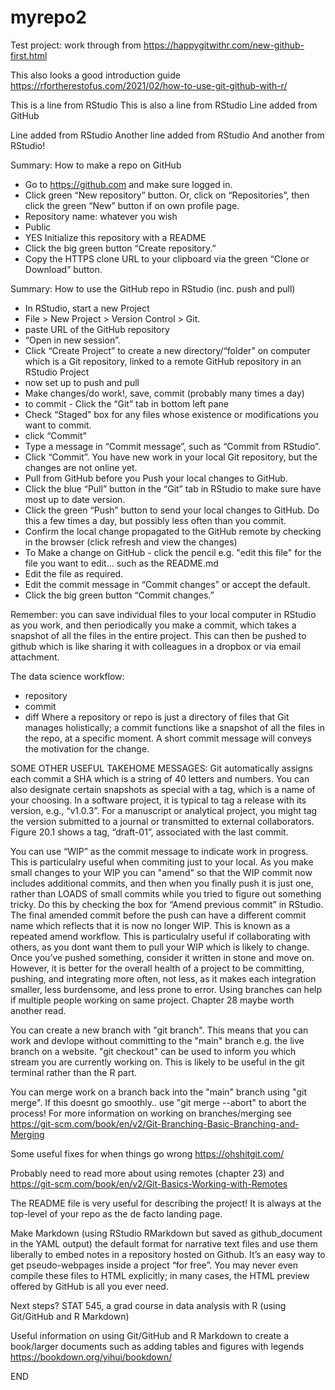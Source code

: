 # myrepo2
Test project: work through from https://happygitwithr.com/new-github-first.html

This also looks a good introduction guide https://rfortherestofus.com/2021/02/how-to-use-git-github-with-r/ 

This is a line from RStudio
This is also a line from RStudio
Line added from GitHub

Line added from RStudio
Another line added from RStudio
And another from RStudio!


Summary: How to make a repo on GitHub
- Go to https://github.com and make sure logged in.
- Click green “New repository” button. Or, click on “Repositories”, then click the green “New” button if on own profile page.
- Repository name: whatever you wish
- Public
- YES Initialize this repository with a README
- Click the big green button “Create repository.”
- Copy the HTTPS clone URL to your clipboard via the green “Clone or Download” button.

Summary: How to use the GitHub repo in RStudio (inc. push and pull)
- In RStudio, start a new Project
- File > New Project > Version Control > Git. 
- paste URL of the GitHub repository
- “Open in new session”.
- Click “Create Project” to create a new directory/“folder” on computer which is a Git repository, linked to a remote GitHub repository in an RStudio Project
- now set up to push and pull
- Make changes/do work!, save, commit (probably many times a day)
- to commit - Click the “Git” tab in bottom left pane
- Check “Staged” box for any files whose existence or modifications you want to commit.
- click “Commit”
- Type a message in “Commit message”, such as “Commit from RStudio”.
- Click “Commit”. You have new work in your local Git repository, but the changes are not online yet.
- Pull from GitHub before you Push your local changes to GitHub. 
- Click the blue “Pull” button in the “Git” tab in RStudio to make sure have most up to date version.
- Click the green “Push” button to send your local changes to GitHub. Do this a few times a day, but possibly less often than you commit.
- Confirm the local change propagated to the GitHub remote by checking in the browser (click refresh and view the changes)
- To Make a change on GitHub - click the pencil e.g. "edit this file" for the file you want to edit... such as the README.md
- Edit the file as required.
- Edit the commit message in “Commit changes” or accept the default.
- Click the big green button “Commit changes.”

Remember: you can save individual files to your local computer in RStudio as you work, and then periodically you make a commit, which takes a snapshot of all the files in the entire project. This can then be pushed to github which is like sharing it with colleagues in a dropbox or via email attachment.

The data science workflow:
- repository
- commit
- diff
Where a repository or repo is just a directory of files that Git manages holistically; a commit functions like a snapshot of all the files in the repo, at a specific moment. A short commit message will conveys the motivation for the change.


SOME OTHER USEFUL TAKEHOME MESSAGES:
Git automatically assigns each commit a SHA which is a string of 40 letters and numbers. You can also designate certain snapshots as special with a tag, which is a name of your choosing. In a software project, it is typical to tag a release with its version, e.g., “v1.0.3”. For a manuscript or analytical project, you might tag the version submitted to a journal or transmitted to external collaborators. Figure 20.1 shows a tag, “draft-01”, associated with the last commit.

You can use “WIP” as the commit message to indicate work in progress. This is particulalry useful when commiting just to your local. As you make small changes to your WIP you can "amend" so that the WIP commit now includes additional commits, and then when you finally push it is just one, rather than LOADS of small commits while you tried to figure out something tricky. Do this by checking the box for “Amend previous commit” in RStudio. The final amended commit before the push can have a different commit name which reflects that it is now no longer WIP. This is known as a repeated amend workflow. This is particulalry useful if collaborating with others, as you dont want them to pull your WIP which is likely to change. Once you’ve pushed something, consider it written in stone and move on. However, it is better for the overall health of a project to be committing, pushing, and integrating more often, not less, as it makes each integration smaller, less burdensome, and less prone to error. Using branches can help if multiple people working on same project. Chapter 28 maybe worth another read.

You can create a new branch with "git branch". This means that you can work and devlope without committing to the "main" branch e.g. the live branch on a website. "git checkout" can be used to inform you which stream you are currently working on. This is likely to be useful in the git terminal rather than the R part.

You can merge work on a branch back into the "main" branch using "git merge". If this doesnt go smoothly.. use "git merge --abort" to abort the process!
For more information on working on branches/merging see https://git-scm.com/book/en/v2/Git-Branching-Basic-Branching-and-Merging 

Some useful fixes for when things go wrong https://ohshitgit.com/ 

Probably need to read more about using remotes (chapter 23) and https://git-scm.com/book/en/v2/Git-Basics-Working-with-Remotes

The README file is very useful for describing the project! It is always at the top-level of your repo as the de facto landing page. 

Make Markdown (using RStudio RMarkdown but saved as github_document in the YAML output) the default format for narrative text files and use them liberally to embed notes in a repository hosted on Github. It’s an easy way to get pseudo-webpages inside a project “for free”. You may never even compile these files to HTML explicitly; in many cases, the HTML preview offered by GitHub is all you ever need.

Next steps? STAT 545, a grad course in data analysis with R (using Git/GitHub and R Markdown)

Useful information on using Git/GitHub and R Markdown to create a book/larger documents such as adding tables and figures with legends https://bookdown.org/yihui/bookdown/

END

